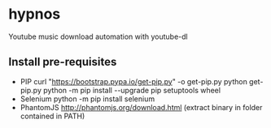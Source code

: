 # hypnos
Youtube music download automation with youtube-dl

## Install pre-requisites
* PIP
curl "https://bootstrap.pypa.io/get-pip.py" -o get-pip.py
python get-pip.py
python -m pip install --upgrade pip setuptools wheel
* Selenium
python -m pip install selenium
* PhantomJS
http://phantomjs.org/download.html
(extract binary in folder contained in PATH)